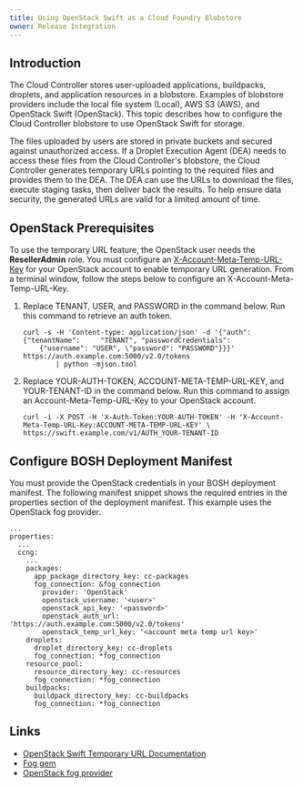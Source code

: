 ```yaml
---
title: Using OpenStack Swift as a Cloud Foundry Blobstore
owner: Release Integration
---
```


<strong></strong>

## Introduction ##

The Cloud Controller stores user-uploaded applications, buildpacks, droplets, and application resources in a blobstore. Examples of blobstore providers  include the local file system (Local), AWS S3 (AWS), and OpenStack Swift (OpenStack). This topic describes how to configure the Cloud Controller blobstore to use OpenStack Swift for storage.

The files uploaded by users are stored in private buckets and secured against
unauthorized access.
If a Droplet Execution Agent (DEA) needs to access these files from the Cloud
Controller's blobstore, the Cloud Controller generates temporary URLs pointing
to the required files and provides them to the DEA.
The DEA can use the URLs to download the files, execute staging tasks, then deliver back the results. To help ensure data security, the generated URLs are valid for a limited amount of time.

## OpenStack Prerequisites ##

To use the temporary URL feature, the OpenStack user needs the **ResellerAdmin** role.
You must configure an [X-Account-Meta-Temp-URL-Key](http://docs.openstack.org/havana/config-reference/content/object-storage-tempurl.html) for your OpenStack account to enable temporary URL generation. From a terminal window, follow the steps below to configure an X-Account-Meta-Temp-URL-Key.

1. Replace TENANT, USER, and PASSWORD in the command below. Run this command to
retrieve an auth token.

    ```
    curl -s -H 'Content-type: application/json' -d '{"auth": {"tenantName":     "TENANT", "passwordCredentials":
        {"username": "USER", \"password": "PASSWORD"}}}' https://auth.example.com:5000/v2.0/tokens
            | python -mjson.tool
    ```

1. Replace YOUR-AUTH-TOKEN, ACCOUNT-META-TEMP-URL-KEY, and YOUR-TENANT-ID in the command below. Run this command to assign an Account-Meta-Temp-URL-Key to your OpenStack account.

    ```
    curl -i -X POST -H 'X-Auth-Token:YOUR-AUTH-TOKEN' -H 'X-Account-Meta-Temp-URL-Key:ACCOUNT-META-TEMP-URL-KEY' \
    https://swift.example.com/v1/AUTH_YOUR-TENANT-ID
    ```

## Configure BOSH Deployment Manifest ##

You must provide the OpenStack credentials in your BOSH deployment manifest.
The following manifest snippet shows the required entries in the properties section of the deployment manifest. This example uses the OpenStack fog provider.

```
...
properties:
  ...
  ccng:
    ...
    packages:
      app_package_directory_key: cc-packages
      fog_connection: &fog_connection
        provider: 'OpenStack'
        openstack_username: '<user>'
        openstack_api_key: '<password>'
        openstack_auth_url: 'https://auth.example.com:5000/v2.0/tokens'
        openstack_temp_url_key: '<account meta temp url key>'
    droplets:
      droplet_directory_key: cc-droplets
      fog_connection: *fog_connection
    resource_pool:
      resource_directory_key: cc-resources
      fog_connection: *fog_connection
    buildpacks:
      buildpack_directory_key: cc-buildpacks
      fog_connection: *fog_connection
```

## Links ##

* [OpenStack Swift Temporary URL Documentation](http://docs.openstack.org/trunk/config-reference/content/object-storage-tempurl.html)
* [Fog gem](http://fog.io/)
* [OpenStack fog provider](https://github.com/fog/fog/tree/master/lib/fog/openstack)
